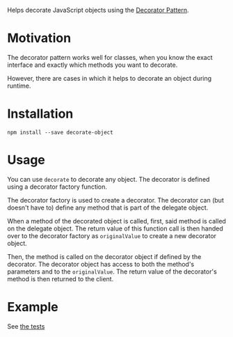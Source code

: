 Helps decorate JavaScript objects using the 
[Decorator Pattern](https://en.wikipedia.org/wiki/Decorator_pattern).

# Motivation
The decorator pattern works well for classes, when you know the exact interface and exactly which methods you want to 
decorate. 

However, there are cases in which it helps to decorate an object during runtime.

# Installation
`npm install --save decorate-object`

# Usage
You can use `decorate` to decorate any object. The decorator is defined using a decorator factory function. 

The decorator factory is used to create a decorator. The decorator can (but doesn't have to) define any method
 that is part of the delegate object.

When a method of the decorated object is called, first, said method is called on the delegate object. The return value
of this function call is then handed over to the decorator factory as `originalValue` to create a new decorator object.

Then, the method is called on the decorator object if defined by the decorator. The decorator object has access to
both the method's parameters and to the `originalValue`. The return value of the decorator's method is then returned
to the client.

# Example
See [the tests](src/decorate.test.ts)
